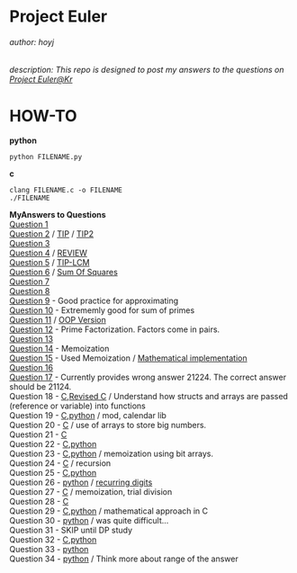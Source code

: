 # Project Euler
###### author: hoyj
###### description: This repo is designed to post my answers to the questions on [Project Euler@Kr](http://euler.synap.co.kr)

# HOW-TO
**python**
```shell
python FILENAME.py
```
  
**c**
```shell
clang FILENAME.c -o FILENAME
./FILENAME
```

**MyAnswers to Questions**  
[Question 1](./1.py)   
[Question 2](./2.py) / [TIP](./2_tip.md) / [TIP2](./2_tip2.md)  
[Question 3](./3.py)  
[Question 4](./4.py) / [REVIEW](./4_Answer2.py)  
[Question 5](./5.py) / [TIP-LCM](./5_LCM.md)  
[Question 6](./6.py) / [Sum Of Squares](./6_Squares.md)  
[Question 7](./7.py)  
[Question 8](./8.py)  
[Question 9](./9.py) - Good practice for approximating  
[Question 10](./10.py) - Extrememly good for sum of primes  
[Question 11](./11.py) / [OOP Version](./11_revised.py)  
[Question 12](./12.py) - Prime Factorization. Factors come in pairs.  
[Question 13](./13.py)  
[Question 14](./14.py) - Memoization  
[Question 15](./15.py) - Used Memoization / [Mathematical implementation](./15_math.py)  
[Question 16](./16.py)  
[Question 17](./17.py) - Currently provides wrong answer 21224. The correct answer should be 21124.  
Question 18 - [C](./18.c),[Revised C](./18_revised.c) / Understand how structs and arrays are passed (reference or variable) into functions  
Question 19 - [C](./19.c),[python](./19.py) / mod, calendar lib  
Question 20 - [C](./20.c) / use of arrays to store big numbers.  
Question 21 - [C](./21.c)  
Question 22 - [C](./22.c),[python](./22.py)  
Question 23 - [C](./23.c),[python](./23.py) / memoization using bit arrays.  
Question 24 - [C](./24.c) / recursion  
Question 25 - [C](./25.c),[python](./25.py)  
Question 26 - [python](./26.py) / [recurring digits](./26_read.md)  
Question 27 - [C](./27.c) / memoization, trial division  
Question 28 - [C](./28.c)  
Question 29 - [C](./29.c),[python](./29.py) / mathematical approach in C  
Question 30 - [python](./30.c) / was quite difficult...  
Question 31 - SKIP until DP study  
Question 32 - [C](./32.c),[python](./32.py)  
Question 33 - [python](./33.py)  
Question 34 - [python](./34.py) / Think more about range of the answer  


